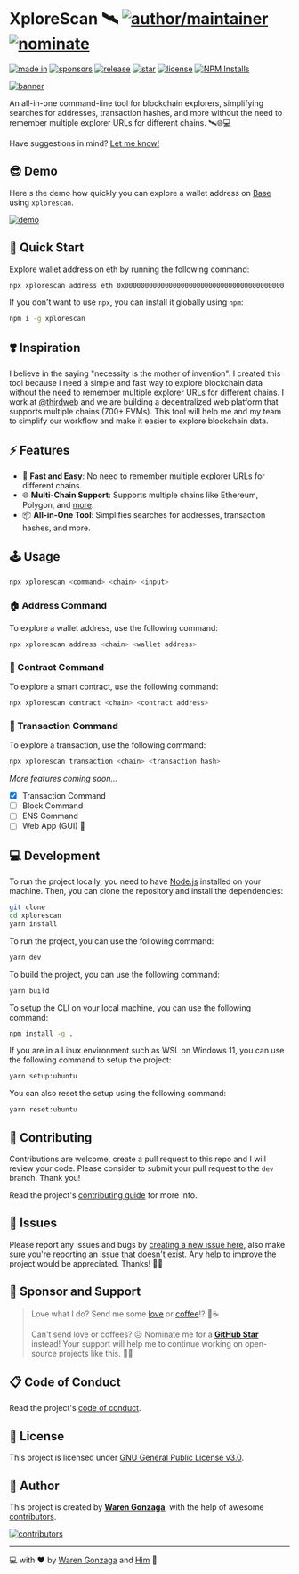 # XploreScan 🛰️ [![author/maintainer](https://img.shields.io/badge/by-Waren%20Gonzaga-016eea.svg?logo=github&labelColor=181717&longCache=true&style=flat-square)](https://warengonzaga.com) [![nominate](https://img.shields.io/badge/nominate-%20@warengonzaga%20as%20GitHub%20Star-yellow.svg?logo=github&labelColor=181717&longCache=true&style=flat-square)](https://stars.github.com/nominate)

[![made in](https://img.shields.io/badge/made%20in-Web3%20Philippines-7b3fe4.svg?logo=github&longCache=true&labelColor=181717&style=flat-square)](https://github.com/web3philippines) [![sponsors](https://img.shields.io/badge/sponsor-%E2%9D%A4-%23db61a2.svg?&logo=github&logoColor=white&labelColor=181717&style=flat-square)](https://github.com/sponsors/warengonzaga) [![release](https://img.shields.io/github/release/warengonzaga/xplorescan.svg?logo=github&labelColor=181717&color=green&style=flat-square)](https://github.com/warengonzaga/xplorescan/releases) [![star](https://img.shields.io/github/stars/warengonzaga/xplorescan.svg?&logo=github&labelColor=181717&color=yellow&style=flat-square)](https://github.com/warengonzaga/xplorescan/stargazers) [![license](https://img.shields.io/github/license/warengonzaga/xplorescan.svg?&logo=github&labelColor=181717&style=flat-square)](https://github.com/warengonzaga/xplorescan/blob/main/license) [![NPM Installs](https://img.shields.io/npm/dt/xplorescan?color=CB3837&logo=npm&label=installs&labelColor=181717&style=flat-square)](https://npmjs.com/package/xplorescan)

[![banner](https://raw.githubusercontent.com/warengonzaga/xplorescan/main/.github/repo_banner.jpg)](https://github.com/warengonzaga/xplorescan)

An all-in-one command-line tool for blockchain explorers, simplifying searches for addresses, transaction hashes, and more without the need to remember multiple explorer URLs for different chains. 🛰️🌐💻

Have suggestions in mind? [Let me know!](https://github.com/warengonzaga/xplorescan/issues)

## 😎 Demo

Here's the demo how quickly you can explore a wallet address on [Base](https://base.org) using `xplorescan`.

[![demo](https://media.giphy.com/media/v1.Y2lkPTc5MGI3NjExNmlyenV0dWpyOHJ5bDIxb2E2ZDB3aWI2YjIxNWEwM3RoN2Q4YXc1OCZlcD12MV9pbnRlcm5hbF9naWZfYnlfaWQmY3Q9Zw/v73LagsmyafU09TEiV/giphy.gif)](https://github.com/warengonzaga/xplorescan)

## 🚀 Quick Start

Explore wallet address on eth by running the following command:

```bash
npx xplorescan address eth 0x0000000000000000000000000000000000000000
```

If you don't want to use `npx`, you can install it globally using `npm`:

```bash
npm i -g xplorescan
```

## ❣️ Inspiration

I believe in the saying "necessity is the mother of invention". I created this tool because I need a simple and fast way to explore blockchain data without the need to remember multiple explorer URLs for different chains. I work at [@thirdweb](https://thirdweb.com) and we are building a decentralized web platform that supports multiple chains (700+ EVMs). This tool will help me and my team to simplify our workflow and make it easier to explore blockchain data.

## ⚡ Features

- 🚀 **Fast and Easy**: No need to remember multiple explorer URLs for different chains.
- 🌐 **Multi-Chain Support**: Supports multiple chains like Ethereum, Polygon, and [more](https://github.com/warengonzaga/xplorescan/blob/main/source/data/explorers.json).
- 📦 **All-in-One Tool**: Simplifies searches for addresses, transaction hashes, and more.

## 🕹️ Usage

```bash
npx xplorescan <command> <chain> <input>
```

### 🏠 Address Command

To explore a wallet address, use the following command:

```bash
npx xplorescan address <chain> <wallet address>
```

### 📜 Contract Command

To explore a smart contract, use the following command:
  
```bash
npx xplorescan contract <chain> <contract address>
```

### 📄 Transaction Command

To explore a transaction, use the following command:

```bash
npx xplorescan transaction <chain> <transaction hash>
```

_More features coming soon..._

- [x] Transaction Command
- [ ] Block Command
- [ ] ENS Command
- [ ] Web App (GUI) 👀

## 💻 Development

To run the project locally, you need to have [Node.js](https://nodejs.org) installed on your machine. Then, you can clone the repository and install the dependencies:

```bash
git clone
cd xplorescan
yarn install
```

To run the project, you can use the following command:

```bash
yarn dev
```

To build the project, you can use the following command:

```bash
yarn build
```

To setup the CLI on your local machine, you can use the following command:

```bash
npm install -g .
```

If you are in a Linux environment such as WSL on Windows 11, you can use the following command to setup the project:

```bash
yarn setup:ubuntu
```

You can also reset the setup using the following command:

```bash
yarn reset:ubuntu
```

## 🎯 Contributing

Contributions are welcome, create a pull request to this repo and I will review your code. Please consider to submit your pull request to the `dev` branch. Thank you!

Read the project's [contributing guide](./contributing.md) for more info.

## 🐛 Issues

Please report any issues and bugs by [creating a new issue here](https://github.com/warengonzaga/xplorescan/issues/new/choose), also make sure you're reporting an issue that doesn't exist. Any help to improve the project would be appreciated. Thanks! 🙏✨

## 🙏 Sponsor and Support

> Love what I do? Send me some [love](https://github.com/sponsors/warengonzaga) or [coffee](https://buymeacoff.ee/warengonzaga)!? 💖☕
>
> Can't send love or coffees? 😥 Nominate me for a **[GitHub Star](https://stars.github.com/nominate)** instead!
> Your support will help me to continue working on open-source projects like this. 🙏😇

## 📋 Code of Conduct

Read the project's [code of conduct](./code_of_conduct.md).

## 📃 License

This project is licensed under [GNU General Public License v3.0](https://opensource.org/licenses/GPL-3.0).

## 📝 Author

This project is created by **[Waren Gonzaga](https://github.com/warengonzaga)**, with the help of awesome [contributors](https://github.com/warengonzaga/xplorescan/graphs/contributors).

[![contributors](https://contrib.rocks/image?repo=warengonzaga/xplorescan)](https://github.com/warengonzaga/xplorescan/graphs/contributors)

---

💻 with ❤️ by [Waren Gonzaga](https://warengonzaga.com) and [Him](https://www.youtube.com/watch?v=HHrxS4diLew&t=44s) 🙏
